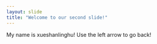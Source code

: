 ```yaml
---
layout: slide
title: "Welcome to our second slide!"
---
```

My name is xueshanlinghu!
Use the left arrow to go back!
